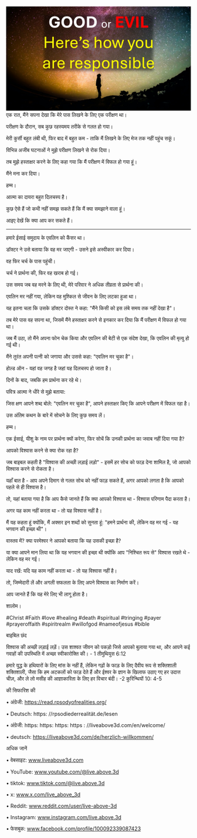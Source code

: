 ![Video cover image](../cover.jpg)
एक रात, मैंने सपना देखा कि मेरे पास लिखने के लिए एक परीक्षण था।

परीक्षण के दौरान, सब कुछ रहस्यमय तरीके से गलत हो गया।

मेरी कुर्सी बहुत लंबी थी, फिर बाद में बहुत कम - ताकि मैं लिखने के लिए मेज तक नहीं पहुंच सकूं।

विभिन्न अजीब घटनाओं ने मुझे परीक्षण लिखने से रोक दिया।

तब मुझे हस्ताक्षर करने के लिए कहा गया कि मैं परीक्षण में विफल हो गया हूं।

मैंने मना कर दिया।

हम्म।

आत्मा का दायरा बहुत दिलचस्प है।

कुछ ऐसे हैं जो कभी नहीं समझ सकते हैं कि मैं क्या समझाने वाला हूं।

आइए देखें कि क्या आप कर सकते हैं।

---

हमारे ईसाई समुदाय के एवलिन को कैंसर था।

डॉक्टर ने उसे बताया कि वह मर जाएगी - उसने इसे अस्वीकार कर दिया।

वह फिर चर्च के पास पहुंची।

चर्च ने प्रार्थना की, फिर वह खराब हो गई।

उस समय जब वह मरने के लिए थी, मेरे परिवार ने अधिक तीव्रता से प्रार्थना की।

एवलिन मर नहीं गया, लेकिन वह मुश्किल से जीवन के लिए लटका हुआ था।

यह इतना चला कि उसके डॉक्टर दोस्त ने कहा: "मैंने किसी को इस लंबे समय तक नहीं देखा है"।

तब मेरे पास वह सपना था, जिसमें मैंने हस्ताक्षर करने से इनकार कर दिया कि मैं परीक्षण में विफल हो गया था।

जब मैं उठा, तो मैंने अपना फोन चेक किया और एवलिन की बेटी से एक संदेश देखा, कि एवलिन की मृत्यु हो गई थी।

मैंने तुरंत अपनी पत्नी को जगाया और उससे कहा: "एवलिन मर चुका है"।

होल्ड ऑन - यहां वह जगह है जहां यह दिलचस्प हो जाता है।

दिनों के बाद, जबकि हम प्रार्थना कर रहे थे।

पवित्र आत्मा ने धीरे से मुझे बताया:

जिस क्षण आपने शब्द बोले: "एवलिन मर चुका है", आपने हस्ताक्षर किए कि आपने परीक्षण में विफल रहा है।

उस अंतिम कथन के बारे में सोचने के लिए कुछ समय लें।

हम्म।

एक ईसाई, यीशु के नाम पर प्रार्थना क्यों करेगा, फिर सोचें कि उनकी प्रार्थना का जवाब नहीं दिया गया है?

आपको विश्वास करने से क्या रोक रहा है?

जब बाइबल कहती है "विश्वास की अच्छी लड़ाई लड़ो" - इसमें हर सोच को फाड़ देना शामिल है, जो आपको विश्वास करने से रोकता है।

यहाँ बात है - आप अपने दिमाग से गलत सोच को नहीं फाड़ सकते हैं, अगर आपको लगता है कि आपको पहले से ही विश्वास है।

तो, यहां बताया गया है कि आप कैसे जानते हैं कि क्या आपको विश्वास था - विश्वास परिणाम पैदा करता है।

अगर यह काम नहीं करता था - तो यह विश्वास नहीं है।

मैं यह कहता हूं क्योंकि, मैं अक्सर इन शब्दों को सुनता हूं: "हमने प्रार्थना की, लेकिन वह मर गई - यह भगवान की इच्छा थी"।

वास्तव में? क्या परमेश्वर ने आपको बताया कि यह उसकी इच्छा है?

या क्या आपने मान लिया था कि यह भगवान की इच्छा थी क्योंकि आप "निश्चित रूप से" विश्वास रखते थे - लेकिन वह मर गई।

याद रखें: यदि यह काम नहीं करता था - तो यह विश्वास नहीं है।

तो, जिम्मेदारी लें और अगली सफलता के लिए अपने विश्वास का निर्माण करें।

आप जानते हैं कि यह मेरे लिए भी लागू होता है।

शालोम।


#Christ #Faith #love #healing #death #spiritual #tringing #payer #prayeroffaith #spiritrealm #willofgod #nameofjesus #bible


बाइबिल छंद

विश्वास की अच्छी लड़ाई लड़ें। उस शाश्वत जीवन को पकड़ो जिसे आपको बुलाया गया था, और आपने कई गवाहों की उपस्थिति में अच्छा स्वीकारोक्ति की। - 1 तीमुथियुस 6:12

हमारे युद्ध के हथियारों के लिए मांस के नहीं हैं, लेकिन गढ़ों के फाड़ के लिए दैवीय रूप से शक्तिशाली शक्तिशाली, जैसा कि हम अटकलों को फाड़ देते हैं और ईश्वर के ज्ञान के खिलाफ उठाए गए हर उदात्त चीज़, और ले लो मसीह की आज्ञाकारिता के लिए हर विचार बंदी। -2 कुरिन्थियों 10: 4-5


की सिफारिश की

• अंग्रेजी: https://read.rpsodyofrealities.org/

• Deutsch: https: //rpsodiederrealität.de/lesen

• अंग्रेजी: https: https: https: https : //liveabove3d.com/en/welcome/

• deutsch: https://liveabove3d.com/de/herzlich-willkommen/


अधिक जानें

• वेबसाइट: www.liveabove3d.com

• YouTube: www.youtube.com/@live.above.3d

• tiktok: www.tiktok.com/@live.above.3d

• x: www.x.com/live_above_3d 

• Reddit: www.reddit.com/user/live-above-3d

• Instagram: www.instagram.com/live.above.3d

• फेसबुक: www.facebook.com/profile/100092339087423
